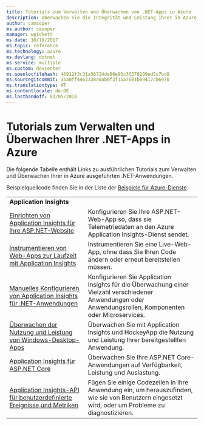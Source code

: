```yaml
---
title: Tutorials zum Verwalten und Überwachen von .NET-Apps in Azure
description: Überwachen Sie die Integrität und Leistung Ihrer in Azure ausgeführten .NET-Anwendung und Instrumentierungstelemetriedaten zum Speichern von Informationen über die Art der Verwendung ihrer App durch Benutzer.
author: camsoper
ms.author: casoper
manager: wpickett
ms.date: 10/19/2017
ms.topic: reference
ms.technology: azure
ms.devlang: dotnet
ms.service: multiple
ms.custom: devcenter
ms.openlocfilehash: 46912f3c31a56724de90e90c36370209ed5c7bd8
ms.sourcegitcommit: 3ba0ff4463338a0ab0f3f15a7601b89417c06970
ms.translationtype: HT
ms.contentlocale: de-DE
ms.lasthandoff: 03/05/2018
---
```

# <a name="tutorials-for-monitoring-and-managing-your-net-apps-in-azure"></a>Tutorials zum Verwalten und Überwachen Ihrer .NET-Apps in Azure

Die folgende Tabelle enthält Links zu ausführlichen Tutorials zum Verwalten und Überwachen Ihrer in Azure ausgeführten .NET-Anwendungen. 

Beispielquellcode finden Sie in der Liste der [Beispiele für Azure-Dienste](https://azure.microsoft.com/resources/samples/?platform=dotnet).

| | |
|---|---|
| **Application Insights** ||
| [Einrichten von Application Insights für Ihre ASP.NET-Website][1] | Konfigurieren Sie Ihre ASP.NET-Web-App so, dass sie Telemetriedaten an den Azure Application Insights-Dienst sendet. | 
| [Instrumentieren von Web-Apps zur Laufzeit mit Application Insights][2] | Instrumentieren Sie eine Live-Web-App, ohne dass Sie Ihren Code ändern oder erneut bereitstellen müssen. | 
| [Manuelles Konfigurieren von Application Insights für .NET-Anwendungen][3] | Konfigurieren Sie Application Insights für die Überwachung einer Vielzahl verschiedener Anwendungen oder Anwendungsrollen, Komponenten oder Microservices. | 
| [Überwachen der Nutzung und Leistung von Windows-Desktop-Apps][4] | Überwachen Sie mit Application Insights und HockeyApp die Nutzung und Leistung Ihrer bereitgestellten Anwendung. | 
| [Application Insights für ASP.NET Core][5] | Überwachen Sie Ihre ASP.NET Core-Anwendungen auf Verfügbarkeit, Leistung und Auslastung. | 
| [Application Insights-API für benutzerdefinierte Ereignisse und Metriken][6] | Fügen Sie einige Codezeilen in Ihre Anwendung ein, um herauszufinden, wie sie von Benutzern eingesetzt wird, oder um Probleme zu diagnostizieren. | 


[1]: /azure/application-insights/app-insights-asp-net
[2]: /azure/application-insights/app-insights-monitor-performance-live-website-now
[3]: /azure/application-insights/app-insights-windows-services
[4]: /azure/application-insights/app-insights-windows-desktop
[5]: /azure/application-insights/app-insights-asp-net-core
[6]: /azure/application-insights/app-insights-api-custom-events-metrics
